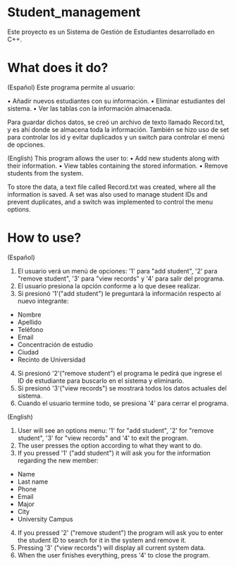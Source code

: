 # Student_management
Este proyecto es un Sistema de Gestión de Estudiantes desarrollado en C++.

# What does it do?

(Español)
Este programa permite al usuario:

•	Añadir nuevos estudiantes con su información.
•	Eliminar estudiantes del sistema.
•	Ver las tablas con la información almacenada. 
 

Para guardar dichos datos, se creó un archivo de texto llamado Record.txt, y es ahí donde se almacena toda la información. 
También se hizo uso de set para controlar los id y evitar duplicados y un switch para controlar el menú de opciones. 

(English)
This program allows the user to:
•	Add new students along with their information.
•	View tables containing the stored information.
•	Remove students from the system.

To store the data, a text file called Record.txt was created, where all the information is saved.
A set was also used to manage student IDs and prevent duplicates, and a switch was implemented to control the menu options.

# How to use?
(Español)

1. El usuario verá un menú de opciones: '1' para "add student", '2' para "remove student", '3' para "view records"
   y '4' para salir del programa.
2. El usuario presiona la opción conforme a lo que desee realizar.
3. Si presionó '1'("add student") le preguntará la información respecto al nuevo integrante:
- Nombre
- Apellido
- Teléfono
- Email
- Concentración de estudio
- Ciudad
- Recinto de Universidad
4. Si presionó '2'("remove student") el programa le pedirá que ingrese el ID de estudiante para buscarlo en el sistema y
  eliminarlo.
5. Si presionó '3'("view records") se mostrará todos los datos actuales del sistema.
6. Cuando el usuario termine todo, se presiona '4' para cerrar el programa.
   
(English)


1. User will see an options menu: '1' for "add student", '2' for "remove student", '3' for "view records"
   and '4' to exit the program.
2. The user presses the option according to what they want to do.
3. If you pressed '1' ("add student") it will ask you for the information regarding the new member:
- Name
- Last name
- Phone
- Email
- Major
- City
- University Campus
4. If you pressed '2' ("remove student") the program will ask you to enter the student ID to search for it in the system and
  remove it.
5. Pressing '3' ("view records") will display all current system data.
6. When the user finishes everything, press '4' to close the program.
   
   

